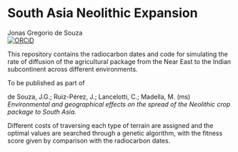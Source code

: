 <h1>South Asia Neolithic Expansion</h1>

Jonas Gregorio de Souza<br/>
[![ORCiD](https://img.shields.io/badge/ORCiD-0000--0001--7879--4531-green.svg)](https://orcid.org/0000-0001-6032-4443)<br/>

This repository contains the radiocarbon dates and code for simulating the rate of diffusion of the agricultural package from the Near East to the Indian subcontinent across different environments.

To be published as part of

de Souza, J.G.; Ruiz-Pérez, J.; Lancelotti, C.; Madella, M. (ms) <i>Environmental and geographical effects on the spread of the Neolithic crop package to South Asia.</i>

Different costs of traversing each type of terrain are assigned and the optimal values are searched through a genetic algorithm, with the fitness score given by comparison with the radiocarbon dates.